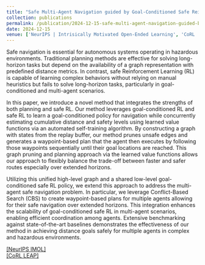 ```yaml
---
title: "Safe Multi-Agent Navigation guided by Goal-Conditioned Safe Reinforcement Learning" 
collection: publications
permalink: /publication/2024-12-15-safe-multi-agent-navigation-guided-by-goal-conditioned-safe-reinforcement-learning-10
date: 2024-12-15
venue: ['NeurIPS | Intrisically Motivated Open-Ended Learning', 'CoRL | Learning Effective Abstractions for Planning']
---
```


Safe navigation is essential for autonomous systems operating in hazardous environments. Traditional planning methods are effective for solving long-horizon tasks but depend on the availability of a graph representation with predefined distance metrics. In contrast, safe Reinforcement Learning (RL) is capable of learning complex behaviors without relying on manual heuristics but fails to solve long-horizon tasks, particularly in goal-conditioned and multi-agent scenarios.

In this paper, we introduce a novel method that integrates the strengths of both planning and safe RL. Our method leverages goal-conditioned RL and safe RL to learn a goal-conditioned policy for navigation while concurrently estimating cumulative distance and safety levels using learned value functions via an automated self-training algorithm. By constructing a graph with states from the replay buffer, our method prunes unsafe edges and generates a waypoint-based plan that the agent then executes by following those waypoints sequentially until their goal locations are reached. This graph pruning and planning approach via the learned value functions allows our approach to flexibly balance the trade-off between faster and safer routes especially over extended horizons.

Utilizing this unified high-level graph and a shared low-level goal-conditioned safe RL policy, we extend this approach to address the multi-agent safe navigation problem. In particular, we leverage Conflict-Based Search (CBS) to create waypoint-based plans for multiple agents allowing for their safe navigation over extended horizons. This integration enhances the scalability of goal-conditioned safe RL in multi-agent scenarios, enabling efficient coordination among agents. Extensive benchmarking against state-of-the-art baselines demonstrates the effectiveness of our method in achieving distance goals safely for multiple agents in complex and hazardous environments.

[[NeurIPS IMOL]](https://viraj96.github.io/files/paper10.pdf) <br>
[[CoRL LEAP]](https://viraj96.github.io/files/paper11.pdf)

